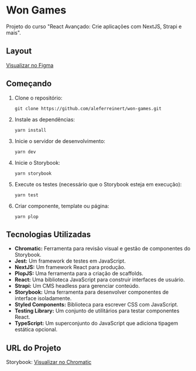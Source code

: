 # Won Games

Projeto do curso "React Avançado: Crie aplicações com NextJS, Strapi e mais".

## Layout

[Visualizar no Figma](https://www.figma.com/file/xwqB4b2hX8yPmp66vRuHLz/Won-Games---Em-Andamento!!?type=design&node-id=7-49&t=dzqMOk9JEmm2w6Mv-0)

## Começando

1. Clone o repositório:

   ```
   git clone https://github.com/aleferreinert/won-games.git
   ```

2. Instale as dependências:

   ```
   yarn install
   ```

3. Inicie o servidor de desenvolvimento:
   ```
   yarn dev
   ```
4. Inicie o Storybook:
   ```
   yarn storybook
   ```
5. Execute os testes (necessário que o Storybook esteja em execução):

   ```
   yarn test
   ```

6. Criar componente, template ou página:
   ```
   yarn plop
   ```

## Tecnologias Utilizadas

- **Chromatic:** Ferramenta para revisão visual e gestão de componentes do Storybook.
- **Jest:** Um framework de testes em JavaScript.
- **NextJS:** Um framework React para produção.
- **PlopJS:** Uma ferramenta para a criação de scaffolds.
- **React:** Uma biblioteca JavaScript para construir interfaces de usuário.
- **Strapi:** Um CMS headless para gerenciar conteúdo.
- **Storybook:** Uma ferramenta para desenvolver componentes de interface isoladamente.
- **Styled Components:** Biblioteca para escrever CSS com JavaScript.
- **Testing Library:** Um conjunto de utilitários para testar componentes React.
- **TypeScript:** Um superconjunto do JavaScript que adiciona tipagem estática opcional.

## URL do Projeto

Storybook: [Visualizar no Chromatic](https://main--64ceaf6be6c94aa14b9fe174.chromatic.com)
